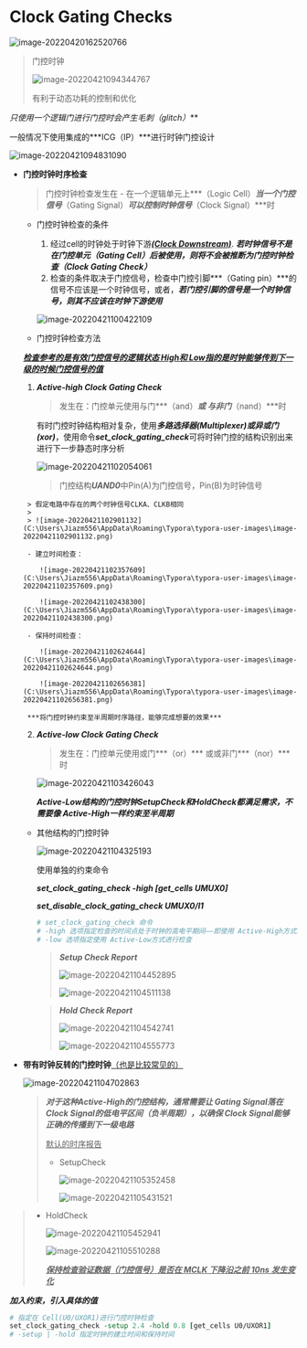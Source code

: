 # Clock Gating Checks

<!-- <div STYLE="page-break-after: always;"></div> -->

![image-20220420162520766](C:\Users\Jiazm556\AppData\Roaming\Typora\typora-user-images\image-20220420162520766.png)

> 门控时钟
>
> ![image-20220421094344767](C:\Users\Jiazm556\AppData\Roaming\Typora\typora-user-images\image-20220421094344767.png)
>
> 有利于动态功耗的控制和优化

**只使用一个逻辑门进行门控时会产生毛刺*（glitch）***

一般情况下使用集成的***ICG（IP）***进行时钟门控设计

![image-20220421094831090](C:\Users\Jiazm556\AppData\Roaming\Typora\typora-user-images\image-20220421094831090.png)



- **门控时钟时序检查**

  > 门控时钟检查发生在 - 在一个逻辑单元上***（Logic Cell）***当一个门控信号***（Gating Signal）***可以控制时钟信号***（Clock Signal）***时

  - 门控时钟检查的条件

    1. 经过cell的时钟处于时钟下游<u>***(Clock Downstream)***</u>. ***若时钟信号不是在门控单元（Gating Cell）后被使用，则将不会被推断为门控时钟检查（Clock Gating Check）***
    2. 检查的条件取决于门控信号，检查中门控引脚***（Gating pin）***的信号不应该是一个时钟信号，或者，***若门控引脚的信号是一个时钟信号，则其不应该在时钟下游使用***

    ![image-20220421100422109](C:\Users\Jiazm556\AppData\Roaming\Typora\typora-user-images\image-20220421100422109.png)

  -   门控时钟检查方法

    <u>***检查参考的是有效门控信号的逻辑状态   High和 Low指的是时钟能够传到下一级的时候门控信号的值***</u>

    1. ***Active-high Clock Gating Check***

       > 发生在：门控单元使用与门***（and）***或 与非门***（nand）***时

       有时门控时钟结构相对复杂，使用***多路选择器(Multiplexer)***或***异或门(xor)***，使用命令***set_clock_gating_check***可将时钟门控的结构识别出来进行下一步静态时序分析

       ![image-20220421102054061](C:\Users\Jiazm556\AppData\Roaming\Typora\typora-user-images\image-20220421102054061.png)

       > 门控结构***UAND0***中Pin(A)为门控信号，Pin(B)为时钟信号
    >
       > 假定电路中存在的两个时钟信号CLKA、CLKB相同
       >
       > ![image-20220421102901132](C:\Users\Jiazm556\AppData\Roaming\Typora\typora-user-images\image-20220421102901132.png)
  
       - 建立时间检查：
    
          ![image-20220421102357609](C:\Users\Jiazm556\AppData\Roaming\Typora\typora-user-images\image-20220421102357609.png)
    
          ![image-20220421102438300](C:\Users\Jiazm556\AppData\Roaming\Typora\typora-user-images\image-20220421102438300.png)
    
       - 保持时间检查：
    
          ![image-20220421102624644](C:\Users\Jiazm556\AppData\Roaming\Typora\typora-user-images\image-20220421102624644.png)
    
          ![image-20220421102656381](C:\Users\Jiazm556\AppData\Roaming\Typora\typora-user-images\image-20220421102656381.png)
    
       ***将门控时钟约束至半周期时序路径，能够完成想要的效果***
    
    2. ***Active-low Clock Gating Check***
    
       > 发生在：门控单元使用或门***（or）*** 或或非门***（nor）***时
       
       ![image-20220421103426043](C:\Users\Jiazm556\AppData\Roaming\Typora\typora-user-images\image-20220421103426043.png)
       
       ***Active-Low结构的门控时钟SetupCheck和HoldCheck都满足需求，不需要像 Active-High一样约束至半周期***
    
  - 其他结构的门控时钟
  
    ![image-20220421104325193](C:\Users\Jiazm556\AppData\Roaming\Typora\typora-user-images\image-20220421104325193.png)
  
    使用单独的约束命令
  
    ***set_clock_gating_check -high [get_cells UMUX0]***
  
    ***set_disable_clock_gating_check UMUX0/I1***
  
    ```tcl
    # set_clock_gating_check 命令
    # -high 选项指定检查的时间点处于时钟的高电平期间——即使用 Active-High方式进行检查
    # -low 选项指定使用 Active-Low方式进行检查
    ```
  
    > ***Setup Check Report***
    >
    > ![image-20220421104452895](C:\Users\Jiazm556\AppData\Roaming\Typora\typora-user-images\image-20220421104452895.png)
    >
    > ![image-20220421104511138](C:\Users\Jiazm556\AppData\Roaming\Typora\typora-user-images\image-20220421104511138.png)
    
    > ***Hold Check Report***
    >
    > ![image-20220421104542741](C:\Users\Jiazm556\AppData\Roaming\Typora\typora-user-images\image-20220421104542741.png)
    >
    > ![image-20220421104555773](C:\Users\Jiazm556\AppData\Roaming\Typora\typora-user-images\image-20220421104555773.png)
  
- **带有时钟反转的门控时钟**<u>（也是比较常见的）</u>

  ![image-20220421104702863](C:\Users\Jiazm556\AppData\Roaming\Typora\typora-user-images\image-20220421104702863.png)

  > ***对于这种Active-High的门控结构，通常需要让 Gating Signal落在 Clock Signal的低电平区间（负半周期），以确保 Clock Signal能够正确的传播到下一级电路***
  >
  > <u>默认的时序报告</u>
  >
  > - SetupCheck
  >
  >    ![image-20220421105352458](C:\Users\Jiazm556\AppData\Roaming\Typora\typora-user-images\image-20220421105352458.png)
  >    
  >    ![image-20220421105431521](C:\Users\Jiazm556\AppData\Roaming\Typora\typora-user-images\image-20220421105431521.png)
>    
  > - HoldCheck
  >
  >    ![image-20220421105452941](C:\Users\Jiazm556\AppData\Roaming\Typora\typora-user-images\image-20220421105452941.png)
  >
  >    ![image-20220421105510288](C:\Users\Jiazm556\AppData\Roaming\Typora\typora-user-images\image-20220421105510288.png)
  >
  >    <u>***保持检查验证数据（门控信号）是否在 MCLK 下降沿之前 10ns 发生变化***</u>
  >
  
  ***加入约束，引入具体的值***
  
  ```tcl
  # 指定在 Cell(U0/UXOR1)进行门控时钟检查
  set_clock_gating_check -setup 2.4 -hold 0.8 [get_cells U0/UXOR1]
  # -setup | -hold 指定时钟的建立时间和保持时间
  ```
